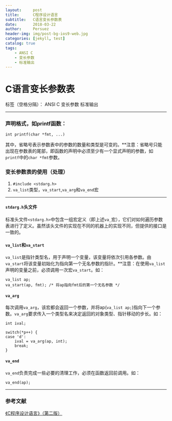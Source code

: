 ```yaml
---
layout:     post
title:      C程序设计语言
subtitle:   C语言变长参数表
date:       2018-03-22
author:     Persuez
header-img: img/post-bg-ios9-web.jpg
categories: [jekyll, test]
catalog: true
tags:
    - ANSI C
    - 变长参数
    - 标准输出
---
```

# C语言变长参数表

标签（空格分隔）： ANSI C 变长参数 标准输出

---

### **声明格式**，如printf函数：
```
int printf(char *fmt, ...)
```
其中，省略号表示参数表中的参数的数量和类型是可变的。**注意：省略号只能出现在参数表的尾部，即函数的声明中必须至少有一个显式声明的参数，如```printf```中的```char *fmt```参数。
### **变长参数表的使用（处理）**
1. ```#include <stdarg.h>```
2. ```va_list```类型，```va_start```,```va_arg```和```va_end```宏

---

#### `stdarg.h`头文件
标准头文件`<stdarg.h>`中包含一组宏定义（即上述`va_`宏），它们对如何遍历参数表进行了定义。虽然该头文件的实现在不同的机器上的实现不同，但提供的接口是一致的。
#### `va_list`和`va_start`
`va_list`是指针类型名，用于声明一个变量，该变量将依次引用各参数。由`va_start`将该变量初始化为指向第一个无名参数的指针。**注意：在使用`va_list`声明的变量之前，必须调用一次宏`va_start`。如：
```
va_list ap;
va_start(ap, fmt); /* 将ap指向fmt后的第一个无名参数 */
```
#### `va_arg`
每次调用`va_arg`，该宏都会返回一个参数，并将ap(```va_list ap;```)指向下一个参数。`va_arg`要求传入一个类型名来决定返回的对象类型、指针移动的步长。如：
```
int ival;

switch(*p++) {
case 'd':
    ival = va_arg(ap, int);
    break;
}
```
#### `va_end`
`va_end`负责完成一些必要的清理工作，必须在函数返回前调用。如：
```
va_end(ap);
```

---
### **参考文献**
[《C程序设计语言》（第二版）](https://book.douban.com/subject/1139336/)







